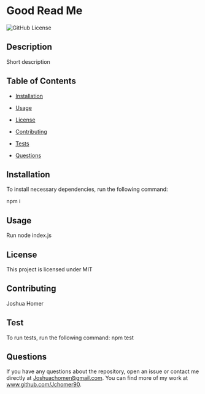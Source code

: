 
  # Good Read Me

  ![GitHub License](https://img.shields.io/badge/license-MIT-blue.svg)

  ## Description
  Short description

  ## Table of Contents

  * [Installation](#installation)

  * [Usage](#usage)

  * [License](#license)

  * [Contributing](#contributing)

  * [Tests](#tests)

  * [Questions](#questions)

  ## Installation
  To install necessary dependencies, run the following command:
  
  npm i

  ## Usage
  
  Run node index.js

  ## License

  This project is licensed under MIT

  ## Contributing

  Joshua Homer

  ## Test

  To run tests, run the following command:
  npm test

  ## Questions
  If you have any questions about the repository, open an issue or contact me directly at Joshuachomer@gmail.com.
  You can find more of my work at www.github.com/Jchomer90.
  